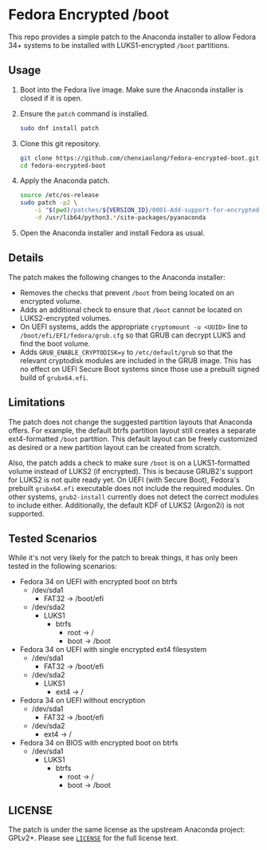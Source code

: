 # Fedora Encrypted /boot

This repo provides a simple patch to the Anaconda installer to allow Fedora 34+ systems to be installed with LUKS1-encrypted `/boot` partitions.

## Usage

1. Boot into the Fedora live image. Make sure the Anaconda installer is closed if it is open.

2. Ensure the `patch` command is installed.

    ```bash
    sudo dnf install patch
    ```

3. Clone this git repository.

    ```bash
    git clone https://github.com/chenxiaolong/fedora-encrypted-boot.git
    cd fedora-encrypted-boot
    ```

4. Apply the Anaconda patch.

    ```bash
    source /etc/os-release
    sudo patch -p2 \
        -i "$(pwd)/patches/${VERSION_ID}/0001-Add-support-for-encrypted-boot.patch" \
        -d /usr/lib64/python3.*/site-packages/pyanaconda
    ```

5. Open the Anaconda installer and install Fedora as usual.

## Details

The patch makes the following changes to the Anaconda installer:

* Removes the checks that prevent `/boot` from being located on an encrypted volume.
* Adds an additional check to ensure that `/boot` cannot be located on LUKS2-encrypted volumes.
* On UEFI systems, adds the appropriate `cryptomount -u <UUID>` line to `/boot/efi/EFI/fedora/grub.cfg` so that GRUB can decrypt LUKS and find the boot volume.
* Adds `GRUB_ENABLE_CRYPTODISK=y` to `/etc/default/grub` so that the relevant cryptodisk modules are included in the GRUB image. This has no effect on UEFI Secure Boot systems since those use a prebuilt signed build of `grubx64.efi`.

## Limitations

The patch does not change the suggested partition layouts that Anaconda offers. For example, the default btrfs partition layout still creates a separate ext4-formatted `/boot` partition. This default layout can be freely customized as desired or a new partition layout can be created from scratch.

Also, the patch adds a check to make sure `/boot` is on a LUKS1-formatted volume instead of LUKS2 (if encrypted). This is because GRUB2's support for LUKS2 is not quite ready yet. On UEFI (with Secure Boot), Fedora's prebuilt `grubx64.efi` executable does not include the required modules. On other systems, `grub2-install` currently does not detect the correct modules to include either. Additionally, the default KDF of LUKS2 (Argon2i) is not supported.

## Tested Scenarios

While it's not very likely for the patch to break things, it has only been tested in the following scenarios:

* Fedora 34 on UEFI with encrypted boot on btrfs
    * /dev/sda1
        * FAT32 -> /boot/efi
    * /dev/sda2
        * LUKS1
            * btrfs
                * root -> /
                * boot -> /boot
* Fedora 34 on UEFI with single encrypted ext4 filesystem
    * /dev/sda1
        * FAT32 -> /boot/efi
    * /dev/sda2
        * LUKS1
            * ext4 -> /
* Fedora 34 on UEFI without encryption
    * /dev/sda1
        * FAT32 -> /boot/efi
    * /dev/sda2
        * ext4 -> /
* Fedora 34 on BIOS with encrypted boot on btrfs
    * /dev/sda1
        * LUKS1
            * btrfs
                * root -> /
                * boot -> /boot

## LICENSE

The patch is under the same license as the upstream Anaconda project: GPLv2+. Please see [`LICENSE`](./LICENSE) for the full license text.
